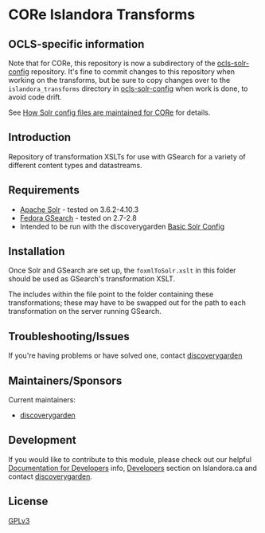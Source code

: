 # CORe Islandora Transforms

## OCLS-specific information

Note that for CORe, this repository is now a subdirectory of the [ocls-solr-config](https://github.com/oclservice/ocls-solr-config) repository. It's fine to commit changes to this repository when working on the transforms, but be sure to copy changes over to the `islandora_transforms` directory in [ocls-solr-config](https://github.com/oclservice/ocls-solr-config) when work is done, to avoid code drift. 

See [How Solr config files are maintained for CORe](https://github.com/oclservice/CORe-Admin/blob/master/solr.md#how-solr-config-files-are-maintained-for-core) for details.

## Introduction

Repository of transformation XSLTs for use with GSearch for a variety of different content types and datastreams.

## Requirements

* [Apache Solr](lucene.apache.org/solr/) - tested on 3.6.2-4.10.3
* [Fedora GSearch](https://github.com/fcrepo3/gsearch) - tested on 2.7-2.8
* Intended to be run with the discoverygarden [Basic Solr Config](https://github.com/discoverygarden/basic-solr-config)

## Installation

Once Solr and GSearch are set up, the `foxmlToSolr.xslt` in this folder should be used as GSearch's transformation XSLT.

The includes within the file point to the folder containing these transformations; these may have to be swapped out for the path to each transformation on the server running GSearch.

## Troubleshooting/Issues

If you're having problems or have solved one, contact [discoverygarden](http://support.discoverygarden.ca)

## Maintainers/Sponsors

Current maintainers:

* [discoverygarden](http://www.discoverygarden.ca)

## Development

If you would like to contribute to this module, please check out our helpful
[Documentation for Developers](https://github.com/Islandora/islandora/wiki#wiki-documentation-for-developers)
info, [Developers](http://islandora.ca/developers) section on Islandora.ca and
contact [discoverygarden](http://support.discoverygarden.ca).

## License

[GPLv3](http://www.gnu.org/licenses/gpl-3.0.txt)
